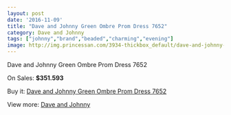 ```yaml
---
layout: post
date: '2016-11-09'
title: "Dave and Johnny Green Ombre Prom Dress 7652"
category: Dave and Johnny
tags: ["johnny","brand","beaded","charming","evening"]
image: http://img.princessan.com/3934-thickbox_default/dave-and-johnny-green-ombre-prom-dress-7652.jpg
---
```

Dave and Johnny Green Ombre Prom Dress 7652

On Sales: **$351.593**
<a href="https://www.princessan.com/en/dave-and-johnny/1811-dave-and-johnny-green-ombre-prom-dress-7652.html"><amp-img layout="responsive" width="600" height="600" src="//img.princessan.com/3934-thickbox_default/dave-and-johnny-green-ombre-prom-dress-7652.jpg" alt="Dave and Johnny Green Ombre Prom Dress 7652 0" /></a>
<a href="https://www.princessan.com/en/dave-and-johnny/1811-dave-and-johnny-green-ombre-prom-dress-7652.html"><amp-img layout="responsive" width="600" height="600" src="//img.princessan.com/3935-thickbox_default/dave-and-johnny-green-ombre-prom-dress-7652.jpg" alt="Dave and Johnny Green Ombre Prom Dress 7652 1" /></a>

Buy it: [Dave and Johnny Green Ombre Prom Dress 7652](https://www.princessan.com/en/dave-and-johnny/1811-dave-and-johnny-green-ombre-prom-dress-7652.html "Dave and Johnny Green Ombre Prom Dress 7652")

View more: [Dave and Johnny](https://www.princessan.com/en/16-dave-and-johnny "Dave and Johnny")